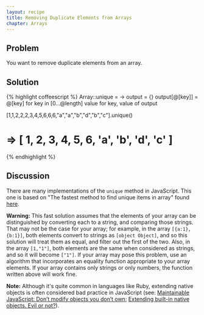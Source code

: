 ```yaml
---
layout: recipe
title: Removing Duplicate Elements from Arrays
chapter: Arrays
---
```

## Problem

You want to remove duplicate elements from an array.

## Solution

{% highlight coffeescript %}
Array::unique = ->
  output = {}
  output[@[key]] = @[key] for key in [0...@length]
  value for key, value of output

[1,1,2,2,2,3,4,5,6,6,6,"a","a","b","d","b","c"].unique()
# => [ 1, 2, 3, 4, 5, 6, 'a', 'b', 'd', 'c' ]
{% endhighlight %}

## Discussion

There are many implementations of the `unique` method in JavaScript. This one is based on "The fastest method to find unique items in array" found [here](http://www.shamasis.net/2009/09/fast-algorithm-to-find-unique-items-in-javascript-array/).

**Warning:** This fast solution assumes that the elements of your array can be distinguished by converting each to a string, and comparing those strings.  That may not be the case for your array; for example, in the array `[{a:1},{b:1}]`, both elements convert to strings as `[object Object]`, and so this solution will treat them as equal, and filter out the first of the two.  Also, in the array `[1,"1"]`, both elements are the same when considered as strings, and so it will become `["1"]`.  If your array may pose this problem, use an algorithm that incorporates an equality function appropriate to your array elements.  If your array contains only strings or only numbers, the function written above will work fine.

**Note:** Although it's quite common in languages like Ruby, extending native objects is often considered bad practice in JavaScript (see: [Maintainable JavaScript: Don’t modify objects you don’t own](http://www.nczonline.net/blog/2010/03/02/maintainable-javascript-dont-modify-objects-you-down-own/); [Extending built-in native objects. Evil or not?](http://perfectionkills.com/extending-built-in-native-objects-evil-or-not/)).


